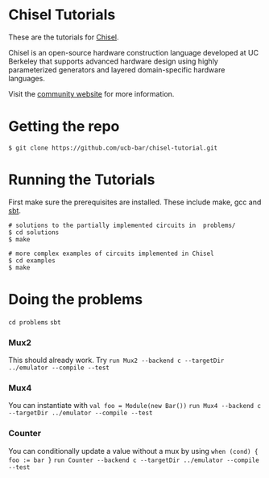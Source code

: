 Chisel Tutorials
================

These are the tutorials for [Chisel](https://github.com/ucb-bar/chisel).

Chisel is an open-source hardware construction language developed
at UC Berkeley that supports advanced hardware design using highly
parameterized generators and layered domain-specific hardware languages.

Visit the [community website](http://chisel.eecs.berkeley.edu/) for more
information.

Getting the repo
================

    $ git clone https://github.com/ucb-bar/chisel-tutorial.git

Running the Tutorials
=====================

First make sure the prerequisites are installed. These include make, gcc
and [sbt](http://www.scala-sbt.org/release/docs/Getting-Started/Setup.html).

    # solutions to the partially implemented circuits in  problems/
    $ cd solutions
    $ make

    # more complex examples of circuits implemented in Chisel
    $ cd examples
    $ make


Doing the problems
=====================
`cd problems`
`sbt`

### Mux2
This should already work. Try
`run Mux2 --backend c --targetDir ../emulator --compile --test`

### Mux4

You can instantiate with `val foo = Module(new Bar())`
`run Mux4 --backend c --targetDir ../emulator --compile --test`

### Counter
You can conditionally update a value without a mux by using `when (cond) { foo := bar }`
`run Counter --backend c --targetDir ../emulator --compile --test`
